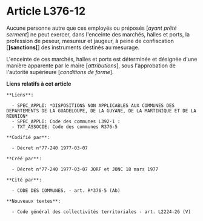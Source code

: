 # Article L376-12

Aucune personne autre que ces employés ou préposés [*ayant prêté serment*] ne peut exercer, dans l'enceinte des marchés,
halles et ports, la profession de peseur, mesureur et jaugeur, à peine de confiscation [**]sanctions[**] des instruments
destinés au mesurage.

L'enceinte de ces marchés, halles et ports est déterminée et désignée d'une manière apparente par le maire [*attributions*],
sous l'approbation de l'autorité supérieure [*conditions de forme*].

**Liens relatifs à cet article**

	**Liens**:

	  - SPEC_APPLI: *DISPOSITIONS NON APPLICABLES AUX COMMUNES DES DEPARTEMENTS DE LA GUADELOUPE, DE LA GUYANE, DE LA MARTINIQUE ET DE LA REUNION*
	  - SPEC_APPLI: Code des communes L392-1 :
	  - TXT_ASSOCIE: Code des communes R376-5

	**Codifié par**:

	  - Décret n°77-240 1977-03-07

	**Créé par**:

	  - Décret n°77-240 1977-03-07 JORF et JONC 18 mars 1977

	**Cité par**:

	  - CODE DES COMMUNES. - art. R*376-5 (Ab)

	**Nouveaux textes**:

	  - Code général des collectivités territoriales - art. L2224-26 (V)
